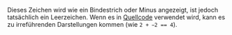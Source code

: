 Dieses Zeichen wird wie ein Bindestrich oder Minus angezeigt, ist jedoch
tatsächlich ein Leerzeichen. Wenn es in
[Quellcode](https://stackoverflow.com/a/31507213/113195) verwendet wird, kann es
zu irreführenden Darstellungen kommen (wie `2 +  2 == 4`).
